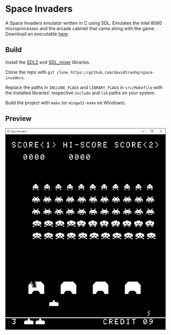 # Space Invaders

A Space Invaders emulator written in C using SDL. Emulates the Intel 8080 microprocessor and the arcade cabinet that came along with the game. Download an executable [here](https://github.com/davidtranhq/space-invaders/releases).

## Build

Install the [SDL2](https://www.libsdl.org/download-2.0.php) and [SDL_mixer](https://www.libsdl.org/projects/SDL_mixer/) libraries.

Clone the repo with `git clone https://github.com/davidtranhq/space-invaders`.

Replace the paths in `INCLUDE_FLAGS` and `LIBRARY_FLAGS` in `src/Makefile` with the installed libraries' respective `include` and `lib` paths on your system.

Build the project with `make` (or `mingw32-make` on Windows).

## Preview

![Screenshot](docs/preview.png)
